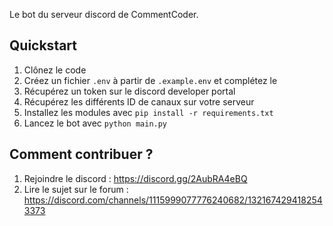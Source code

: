 Le bot du serveur discord de CommentCoder.

## Quickstart

1. Clônez le code
2. Créez un fichier `.env` à partir de `.example.env` et complétez le
3. Récupérez un token sur le discord developer portal
4. Récupérez les différents ID de canaux sur votre serveur
5. Installez les modules avec `pip install -r requirements.txt`
6. Lancez le bot avec `python main.py`

## Comment contribuer ?

1. Rejoindre le discord : https://discord.gg/2AubRA4eBQ
2. Lire le sujet sur le forum : https://discord.com/channels/1115999077776240682/1321674294182543373
